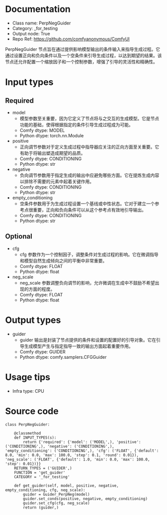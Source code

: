# Documentation
- Class name: PerpNegGuider
- Category: _for_testing
- Output node: True
- Repo Ref: https://github.com/comfyanonymous/ComfyUI

PerpNegGuider 节点旨在通过提供影响模型输出的条件输入来指导生成过程。它通过设置正向和负向条件以及一个空条件来引导生成过程，以达到期望的结果。该节点还允许配置一个缩放因子和一个控制参数，增强了引导的灵活性和精确性。

# Input types
## Required
- model
    - 模型参数至关重要，因为它定义了节点将与之交互的生成模型。它是节点功能的基础，使得根据指定的条件引导生成过程成为可能。
    - Comfy dtype: MODEL
    - Python dtype: torch.nn.Module
- positive
    - 正向调节参数对于定义生成过程中指导器应关注的正向方面至关重要。它有助于将输出塑造成期望的品质。
    - Comfy dtype: CONDITIONING
    - Python dtype: str
- negative
    - 负向调节参数用于指定生成的输出中应避免哪些方面。它在提炼生成内容以排除不需要的元素中起着关键作用。
    - Comfy dtype: CONDITIONING
    - Python dtype: str
- empty_conditioning
    - 空条件参数用于为生成过程设置一个基线或中性状态。它对于建立一个参考点很重要，正向和负向条件可以从这个参考点有效地引导输出。
    - Comfy dtype: CONDITIONING
    - Python dtype: str
## Optional
- cfg
    - cfg 参数作为一个控制因子，调整条件对生成过程的影响。它在微调指导和模型自然生成倾向之间的平衡中非常重要。
    - Comfy dtype: FLOAT
    - Python dtype: float
- neg_scale
    - neg_scale 参数调整负向调节的影响，允许微调在生成中不鼓励不希望出现的方面的程度。
    - Comfy dtype: FLOAT
    - Python dtype: float

# Output types
- guider
    - guider 输出是封装了节点提供的条件和设置的配置好的引导对象。它在引导生成模型产生与指定指导一致的输出方面起着重要作用。
    - Comfy dtype: GUIDER
    - Python dtype: comfy.samplers.CFGGuider

# Usage tips
- Infra type: CPU

# Source code
```
class PerpNegGuider:

    @classmethod
    def INPUT_TYPES(s):
        return {'required': {'model': ('MODEL',), 'positive': ('CONDITIONING',), 'negative': ('CONDITIONING',), 'empty_conditioning': ('CONDITIONING',), 'cfg': ('FLOAT', {'default': 8.0, 'min': 0.0, 'max': 100.0, 'step': 0.1, 'round': 0.01}), 'neg_scale': ('FLOAT', {'default': 1.0, 'min': 0.0, 'max': 100.0, 'step': 0.01})}}
    RETURN_TYPES = ('GUIDER',)
    FUNCTION = 'get_guider'
    CATEGORY = '_for_testing'

    def get_guider(self, model, positive, negative, empty_conditioning, cfg, neg_scale):
        guider = Guider_PerpNeg(model)
        guider.set_conds(positive, negative, empty_conditioning)
        guider.set_cfg(cfg, neg_scale)
        return (guider,)
```